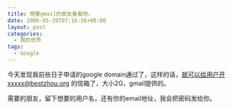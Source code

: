 ```yaml
---
title: 想要gmail的朋友看看吧。
date: 2006-05-20T07:16:56+00:00
layout: post
categories:
  - 我的世界
tags:
  - Google
---
```


今天发现我前些日子申请的google domain通过了，这样的话，就可以给用户开xxxxx@bestzhou.org 的信箱了，大小2G，gmail提供的。

需要的朋友，留下想要的用户名，还有你的email地址，我会把密码发给你。
